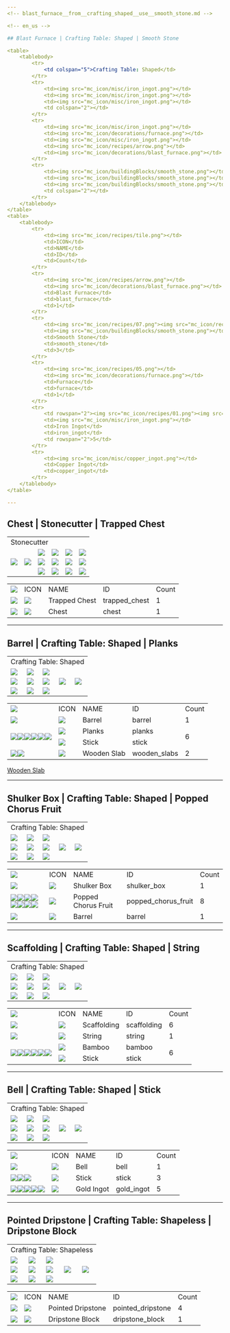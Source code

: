 ```yaml
---
<!-- blast_furnace__from__crafting_shaped__use__smooth_stone.md -->

<!-- en_us -->

## Blast Furnace | Crafting Table: Shaped | Smooth Stone

<table>
	<tablebody>
		<tr>
			<td colspan="5">Crafting Table: Shaped</td>
		</tr>
		<tr>
			<td><img src="mc_icon/misc/iron_ingot.png"></td>
			<td><img src="mc_icon/misc/iron_ingot.png"></td>
			<td><img src="mc_icon/misc/iron_ingot.png"></td>
			<td colspan="2"></td>
		</tr>
		<tr>
			<td><img src="mc_icon/misc/iron_ingot.png"></td>
			<td><img src="mc_icon/decorations/furnace.png"></td>
			<td><img src="mc_icon/misc/iron_ingot.png"></td>
			<td><img src="mc_icon/recipes/arrow.png"></td>
			<td><img src="mc_icon/decorations/blast_furnace.png"></td>
		</tr>
		<tr>
			<td><img src="mc_icon/buildingBlocks/smooth_stone.png"></td>
			<td><img src="mc_icon/buildingBlocks/smooth_stone.png"></td>
			<td><img src="mc_icon/buildingBlocks/smooth_stone.png"></td>
			<td colspan="2"></td>
		</tr>
	</tablebody>
</table>
<table>
	<tablebody>
		<tr>
			<td><img src="mc_icon/recipes/tile.png"></td>
			<td>ICON</td>
			<td>NAME</td>
			<td>ID</td>
			<td>Count</td>
		</tr>
		<tr>
			<td><img src="mc_icon/recipes/arrow.png"></td>
			<td><img src="mc_icon/decorations/blast_furnace.png"></td>
			<td>Blast Furnace</td>
			<td>blast_furnace</td>
			<td>1</td>
		</tr>
		<tr>
			<td><img src="mc_icon/recipes/07.png"><img src="mc_icon/recipes/08.png"><img src="mc_icon/recipes/09.png"></td>
			<td><img src="mc_icon/buildingBlocks/smooth_stone.png"></td>
			<td>Smooth Stone</td>
			<td>smooth_stone</td>
			<td>3</td>
		</tr>
		<tr>
			<td><img src="mc_icon/recipes/05.png"></td>
			<td><img src="mc_icon/decorations/furnace.png"></td>
			<td>Furnace</td>
			<td>furnace</td>
			<td>1</td>
		</tr>
		<tr>
			<td rowspan="2"><img src="mc_icon/recipes/01.png"><img src="mc_icon/recipes/02.png"><img src="mc_icon/recipes/03.png"><img src="mc_icon/recipes/04.png"><img src="mc_icon/recipes/06.png"></td>
			<td><img src="mc_icon/misc/iron_ingot.png"></td>
			<td>Iron Ingot</td>
			<td>iron_ingot</td>
			<td rowspan="2">5</td>
		</tr>
		<tr>
			<td><img src="mc_icon/misc/copper_ingot.png"></td>
			<td>Copper Ingot</td>
			<td>copper_ingot</td>
		</tr>
	</tablebody>
</table>

---
```

<!-- chest__from__stonecutting__use__trapped_chest.md -->

<!-- en_us -->

## Chest | Stonecutter | Trapped Chest

<table>
	<tablebody>
		<tr>
			<td colspan="6">Stonecutter</td>
		</tr>
		<tr>
			<td colspan="2"></td>
			<td><img src="mc_icon/decorations/chest.png"></td>
			<td><img src="mc_icon/recipes/empty.png"></td>
			<td><img src="mc_icon/recipes/empty.png"></td>
			<td><img src="mc_icon/recipes/empty.png"></td>
		</tr>
		<tr>
			<td><img src="mc_icon/redstone/trapped_chest.png"></td>
			<td><img src="mc_icon/recipes/arrow.png"></td>
			<td><img src="mc_icon/recipes/empty.png"></td>
			<td><img src="mc_icon/recipes/empty.png"></td>
			<td><img src="mc_icon/recipes/empty.png"></td>
			<td><img src="mc_icon/recipes/empty.png"></td>
		</tr>
		<tr>
			<td colspan="2"></td>
			<td><img src="mc_icon/recipes/empty.png"></td>
			<td><img src="mc_icon/recipes/empty.png"></td>
			<td><img src="mc_icon/recipes/empty.png"></td>
			<td><img src="mc_icon/recipes/empty.png"></td>
		</tr>
	</tablebody>
</table>
<table>
	<tablebody>
		<tr>
			<td><img src="mc_icon/recipes/tile.png"></td>
			<td>ICON</td>
			<td>NAME</td>
			<td>ID</td>
			<td>Count</td>
		</tr>
		<tr>
			<td><img src="mc_icon/recipes/single.png"></td>
			<td><img src="mc_icon/redstone/trapped_chest.png"></td>
			<td>Trapped Chest</td>
			<td>trapped_chest</td>
			<td>1</td>
		</tr>
		<tr>
			<td><img src="mc_icon/recipes/arrow.png"></td>
			<td><img src="mc_icon/decorations/chest.png"></td>
			<td>Chest</td>
			<td>chest</td>
			<td>1</td>
		</tr>
	</tablebody>
</table>

---
<!-- barrel__from__crafting_shaped__use__tag_planks.md -->

<!-- en_us -->

## Barrel | Crafting Table: Shaped | Planks

<table>
	<tablebody>
		<tr>
			<td colspan="5">Crafting Table: Shaped</td>
		</tr>
		<tr>
			<td><img src="mc_icon/buildingBlocks/planks/oak_planks.png"></td>
			<td><img src="mc_icon/buildingBlocks/slab/oak_slab.png"></td>
			<td><img src="mc_icon/buildingBlocks/planks/oak_planks.png"></td>
			<td colspan="2"></td>
		</tr>
		<tr>
			<td><img src="mc_icon/buildingBlocks/planks/oak_planks.png"></td>
			<td><img src="mc_icon/recipes/empty.png"></td>
			<td><img src="mc_icon/buildingBlocks/planks/oak_planks.png"></td>
			<td><img src="mc_icon/recipes/arrow.png"></td>
			<td><img src="mc_icon/decorations/barrel.png"></td>
		</tr>
		<tr>
			<td><img src="mc_icon/buildingBlocks/planks/oak_planks.png"></td>
			<td><img src="mc_icon/buildingBlocks/slab/oak_slab.png"></td>
			<td><img src="mc_icon/buildingBlocks/planks/oak_planks.png"></td>
			<td colspan="2"></td>
		</tr>
	</tablebody>
</table>
<table>
	<tablebody>
		<tr>
			<td><img src="mc_icon/recipes/tile.png"></td>
			<td>ICON</td>
			<td>NAME</td>
			<td>ID</td>
			<td>Count</td>
		</tr>
		<tr>
			<td><img src="mc_icon/recipes/arrow.png"></td>
			<td><img src="mc_icon/decorations/barrel.png"></td>
			<td>Barrel</td>
			<td>barrel</td>
			<td>1</td>
		</tr>
		<tr>
			<td rowspan="2"><img src="mc_icon/recipes/01.png"><img src="mc_icon/recipes/03.png"><img src="mc_icon/recipes/04.png"><img src="mc_icon/recipes/06.png"><img src="mc_icon/recipes/07.png"><img src="mc_icon/recipes/09.png"></td>
			<td><img src="mc_icon/buildingBlocks/planks/oak_planks.png"></td>
			<td><a>Planks</a></td>
			<td><a>planks</a></td>
			<td rowspan="2">6</td>
		</tr>
		<tr>
			<td><img src="mc_icon/misc/stick.png"></td>
			<td>Stick</td>
			<td>stick</td>
		</tr>
		<tr>
			<td><img src="mc_icon/recipes/02.png"><img src="mc_icon/recipes/08.png"></td>
			<td><img src="mc_icon/buildingBlocks/slab/oak_slab.png"></td>
			<td><a>Wooden Slab</a></td>
			<td><a>wooden_slabs</a></td>
			<td>2</td>
		</tr>
	</tablebody>
</table>



[Wooden Slab](../../../en_us/tags/tag__wooden_slabs.md)

---
<!-- shulker_box__from__crafting_shaped__use__popped_chorus_fruit.md -->

<!-- en_us -->

## Shulker Box | Crafting Table: Shaped | Popped Chorus Fruit

<table>
	<tablebody>
		<tr>
			<td colspan="5">Crafting Table: Shaped</td>
		</tr>
		<tr>
			<td><img src="mc_icon/misc/popped_chorus_fruit.png"></td>
			<td><img src="mc_icon/misc/popped_chorus_fruit.png"></td>
			<td><img src="mc_icon/misc/popped_chorus_fruit.png"></td>
			<td colspan="2"></td>
		</tr>
		<tr>
			<td><img src="mc_icon/misc/popped_chorus_fruit.png"></td>
			<td><img src="mc_icon/decorations/barrel.png"></td>
			<td><img src="mc_icon/misc/popped_chorus_fruit.png"></td>
			<td><img src="mc_icon/recipes/arrow.png"></td>
			<td><img src="mc_icon/decorations/shulker_box/shulker_box.png"></td>
		</tr>
		<tr>
			<td><img src="mc_icon/misc/popped_chorus_fruit.png"></td>
			<td><img src="mc_icon/misc/popped_chorus_fruit.png"></td>
			<td><img src="mc_icon/misc/popped_chorus_fruit.png"></td>
			<td colspan="2"></td>
		</tr>
	</tablebody>
</table>
<table>
	<tablebody>
		<tr>
			<td><img src="mc_icon/recipes/tile.png"></td>
			<td>ICON</td>
			<td>NAME</td>
			<td>ID</td>
			<td>Count</td>
		</tr>
		<tr>
			<td><img src="mc_icon/recipes/arrow.png"></td>
			<td><img src="mc_icon/decorations/shulker_box/shulker_box.png"></td>
			<td>Shulker Box</td>
			<td>shulker_box</td>
			<td>1</td>
		</tr>
		<tr>
			<td><img src="mc_icon/recipes/01.png"><img src="mc_icon/recipes/02.png"><img src="mc_icon/recipes/03.png"><img src="mc_icon/recipes/04.png"><img src="mc_icon/recipes/06.png"><img src="mc_icon/recipes/07.png"><img src="mc_icon/recipes/08.png"><img src="mc_icon/recipes/09.png"></td>
			<td><img src="mc_icon/misc/popped_chorus_fruit.png"></td>
			<td>Popped Chorus Fruit</td>
			<td>popped_chorus_fruit</td>
			<td>8</td>
		</tr>
		<tr>
			<td><img src="mc_icon/recipes/05.png"></td>
			<td><img src="mc_icon/decorations/barrel.png"></td>
			<td>Barrel</td>
			<td>barrel</td>
			<td>1</td>
		</tr>
	</tablebody>
</table>

---
<!-- scaffolding__from__crafting_shaped__use__string.md -->

<!-- en_us -->

## Scaffolding | Crafting Table: Shaped | String

<table>
	<tablebody>
		<tr>
			<td colspan="5">Crafting Table: Shaped</td>
		</tr>
		<tr>
			<td><img src="mc_icon/decorations/bamboo.png"></td>
			<td><img src="mc_icon/misc/string.png"></td>
			<td><img src="mc_icon/decorations/bamboo.png"></td>
			<td colspan="2"></td>
		</tr>
		<tr>
			<td><img src="mc_icon/decorations/bamboo.png"></td>
			<td><img src="mc_icon/recipes/empty.png"></td>
			<td><img src="mc_icon/decorations/bamboo.png"></td>
			<td><img src="mc_icon/recipes/arrow.png"></td>
			<td><img src="mc_icon/decorations/scaffolding.png"></td>
		</tr>
		<tr>
			<td><img src="mc_icon/decorations/bamboo.png"></td>
			<td><img src="mc_icon/recipes/empty.png"></td>
			<td><img src="mc_icon/decorations/bamboo.png"></td>
			<td colspan="2"></td>
		</tr>
	</tablebody>
</table>
<table>
	<tablebody>
		<tr>
			<td><img src="mc_icon/recipes/tile.png"></td>
			<td>ICON</td>
			<td>NAME</td>
			<td>ID</td>
			<td>Count</td>
		</tr>
		<tr>
			<td><img src="mc_icon/recipes/arrow.png"></td>
			<td><img src="mc_icon/decorations/scaffolding.png"></td>
			<td>Scaffolding</td>
			<td>scaffolding</td>
			<td>6</td>
		</tr>
		<tr>
			<td><img src="mc_icon/recipes/02.png"></td>
			<td><img src="mc_icon/misc/string.png"></td>
			<td>String</td>
			<td>string</td>
			<td>1</td>
		</tr>
		<tr>
			<td rowspan="2"><img src="mc_icon/recipes/01.png"><img src="mc_icon/recipes/03.png"><img src="mc_icon/recipes/04.png"><img src="mc_icon/recipes/06.png"><img src="mc_icon/recipes/07.png"><img src="mc_icon/recipes/09.png"></td>
			<td><img src="mc_icon/decorations/bamboo.png"></td>
			<td>Bamboo</td>
			<td>bamboo</td>
			<td rowspan="2">6</td>
		</tr>
		<tr>
			<td><img src="mc_icon/misc/stick.png"></td>
			<td>Stick</td>
			<td>stick</td>
		</tr>
	</tablebody>
</table>

---
<!-- bell__from__crafting_shaped__use__stick.md -->

<!-- en_us -->

## Bell | Crafting Table: Shaped | Stick

<table>
	<tablebody>
		<tr>
			<td colspan="5">Crafting Table: Shaped</td>
		</tr>
		<tr>
			<td><img src="mc_icon/misc/stick.png"></td>
			<td><img src="mc_icon/misc/stick.png"></td>
			<td><img src="mc_icon/misc/stick.png"></td>
			<td colspan="2"></td>
		</tr>
		<tr>
			<td><img src="mc_icon/misc/gold_ingot.png"></td>
			<td><img src="mc_icon/misc/gold_ingot.png"></td>
			<td><img src="mc_icon/misc/gold_ingot.png"></td>
			<td><img src="mc_icon/recipes/arrow.png"></td>
			<td><img src="mc_icon/decorations/bell.png"></td>
		</tr>
		<tr>
			<td><img src="mc_icon/misc/gold_ingot.png"></td>
			<td><img src="mc_icon/recipes/empty.png"></td>
			<td><img src="mc_icon/misc/gold_ingot.png"></td>
			<td colspan="2"></td>
		</tr>
	</tablebody>
</table>
<table>
	<tablebody>
		<tr>
			<td><img src="mc_icon/recipes/tile.png"></td>
			<td>ICON</td>
			<td>NAME</td>
			<td>ID</td>
			<td>Count</td>
		</tr>
		<tr>
			<td><img src="mc_icon/recipes/arrow.png"></td>
			<td><img src="mc_icon/decorations/bell.png"></td>
			<td>Bell</td>
			<td>bell</td>
			<td>1</td>
		</tr>
		<tr>
			<td><img src="mc_icon/recipes/01.png"><img src="mc_icon/recipes/02.png"><img src="mc_icon/recipes/03.png"></td>
			<td><img src="mc_icon/misc/stick.png"></td>
			<td>Stick</td>
			<td>stick</td>
			<td>3</td>
		</tr>
		<tr>
			<td><img src="mc_icon/recipes/04.png"><img src="mc_icon/recipes/05.png"><img src="mc_icon/recipes/06.png"><img src="mc_icon/recipes/07.png"><img src="mc_icon/recipes/09.png"></td>
			<td><img src="mc_icon/misc/gold_ingot.png"></td>
			<td>Gold Ingot</td>
			<td>gold_ingot</td>
			<td>5</td>
		</tr>
	</tablebody>
</table>

---
<!-- pointed_dripstone__from__crafting_shapeless__use__dripstone_block.md -->

<!-- en_us -->

## Pointed Dripstone | Crafting Table: Shapeless | Dripstone Block

<table>
	<tablebody>
		<tr>
			<td colspan="5">Crafting Table: Shapeless</td>
		</tr>
		<tr>
			<td><img src="mc_icon/buildingBlocks/dripstone_block.png"></td>
			<td><img src="mc_icon/recipes/empty.png"></td>
			<td><img src="mc_icon/recipes/empty.png"></td>
			<td colspan="2"></td>
		</tr>
		<tr>
			<td><img src="mc_icon/recipes/empty.png"></td>
			<td><img src="mc_icon/recipes/empty.png"></td>
			<td><img src="mc_icon/recipes/empty.png"></td>
			<td><img src="mc_icon/recipes/arrow.png"></td>
			<td><img src="mc_icon/decorations/pointed_dripstone.png"></td>
		</tr>
		<tr>
			<td><img src="mc_icon/recipes/empty.png"></td>
			<td><img src="mc_icon/recipes/empty.png"></td>
			<td><img src="mc_icon/recipes/empty.png"></td>
			<td colspan="2"></td>
		</tr>
	</tablebody>
</table>
<table>
	<tablebody>
		<tr>
			<td><img src="mc_icon/recipes/tile.png"></td>
			<td>ICON</td>
			<td>NAME</td>
			<td>ID</td>
			<td>Count</td>
		</tr>
		<tr>
			<td><img src="mc_icon/recipes/arrow.png"></td>
			<td><img src="mc_icon/decorations/pointed_dripstone.png"></td>
			<td>Pointed Dripstone</td>
			<td>pointed_dripstone</td>
			<td>4</td>
		</tr>
		<tr>
			<td><img src="mc_icon/recipes/01.png"></td>
			<td><img src="mc_icon/buildingBlocks/dripstone_block.png"></td>
			<td>Dripstone Block</td>
			<td>dripstone_block</td>
			<td>1</td>
		</tr>
	</tablebody>
</table>

